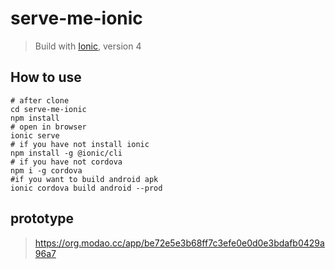 # serve-me-ionic

> Build with [Ionic](https://ionicframework.com/), version 4

## How to use

```shell script
# after clone
cd serve-me-ionic
npm install
# open in browser
ionic serve
# if you have not install ionic
npm install -g @ionic/cli
# if you have not cordova
npm i -g cordova
#if you want to build android apk
ionic cordova build android --prod
```

## prototype

> https://org.modao.cc/app/be72e5e3b68ff7c3efe0e0d0e3bdafb0429a96a7
